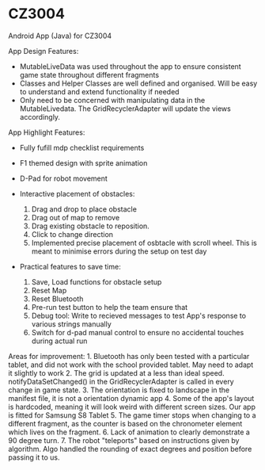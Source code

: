 # CZ3004
Android App (Java) for CZ3004


App Design Features:
  - MutableLiveData was used throughout the app to ensure consistent game state throughout different fragments
  - Classes and Helper Classes are well defined and organised. Will be easy to understand and extend functionality if needed 
  - Only need to be concerned with manipulating data in the MutableLivedata. The GridRecyclerAdapter will update the views accordingly.
 
App Highlight Features:
  - Fully fufill mdp checklist requirements
  
  - F1 themed design with sprite animation
  
  - D-Pad for robot movement
  
  - Interactive placement of obstacles:
    1. Drag and drop to place obstacle
    2. Drag out of map to remove
    3. Drag existing obstacle to reposition. 
    4. Click to change direction
    5. Implemented precise placement of osbtacle with scroll wheel. This is meant to minimise errors during the setup on test day
  
  - Practical features to save time:
    1. Save, Load functions for obstacle setup
    2. Reset Map
    3. Reset Bluetooth
    4. Pre-run test button to help the team ensure that 
    5. Debug tool: Write to recieved messages to test App's response to various strings manually
    6. Switch for d-pad manual control to ensure no accidental touches during actual run
    
  Areas for improvement:
    1. Bluetooth has only been tested with a particular tablet, and did not work with the school provided tablet. May need to adapt it slightly to work
    2. The grid is updated at a less than ideal speed. notifyDataSetChanged() in the GridRecyclerAdapter is called in every change in game state. 
    3. The orientation is fixed to landscape in the manifest file, it is not a orientation dynamic app
    4. Some of the app's layout is hardcoded, meaning it will look weird with different screen sizes. Our app is fitted for Samsung S8 Tablet
    5. The game timer stops when changing to a different fragment, as the counter is based on the chronometer element which lives on the fragment.
    6. Lack of animation to clearly demonstrate a 90 degree turn. 
    7. The robot "teleports" based on instructions given by algorithm. Algo handled the rounding of exact degrees and position before passing it to us. 
    
    
    
   
  
